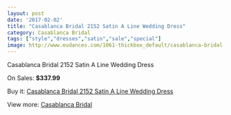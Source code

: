 ```yaml
---
layout: post
date: '2017-02-02'
title: "Casablanca Bridal 2152 Satin A Line Wedding Dress"
category: Casablanca Bridal
tags: ["style","dresses","satin","sale","special"]
image: http://www.eudances.com/1061-thickbox_default/casablanca-bridal-2152-satin-a-line-wedding-dress.jpg
---
```

Casablanca Bridal 2152 Satin A Line Wedding Dress

On Sales: **$337.99**
<a href="https://www.eudances.com/en/casablanca-bridal/380-casablanca-bridal-2152-satin-a-line-wedding-dress.html"><amp-img layout="responsive" width="600" height="600" src="//www.eudances.com/1061-thickbox_default/casablanca-bridal-2152-satin-a-line-wedding-dress.jpg" alt="Casablanca Bridal 2152 Satin A Line Wedding Dress 0" /></a>
<a href="https://www.eudances.com/en/casablanca-bridal/380-casablanca-bridal-2152-satin-a-line-wedding-dress.html"><amp-img layout="responsive" width="600" height="600" src="//www.eudances.com/1062-thickbox_default/casablanca-bridal-2152-satin-a-line-wedding-dress.jpg" alt="Casablanca Bridal 2152 Satin A Line Wedding Dress 1" /></a>
<a href="https://www.eudances.com/en/casablanca-bridal/380-casablanca-bridal-2152-satin-a-line-wedding-dress.html"><amp-img layout="responsive" width="600" height="600" src="//www.eudances.com/1063-thickbox_default/casablanca-bridal-2152-satin-a-line-wedding-dress.jpg" alt="Casablanca Bridal 2152 Satin A Line Wedding Dress 2" /></a>

Buy it: [Casablanca Bridal 2152 Satin A Line Wedding Dress](https://www.eudances.com/en/casablanca-bridal/380-casablanca-bridal-2152-satin-a-line-wedding-dress.html "Casablanca Bridal 2152 Satin A Line Wedding Dress")

View more: [Casablanca Bridal](https://www.eudances.com/en/4-casablanca-bridal "Casablanca Bridal")